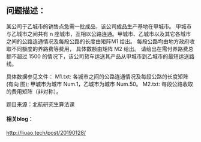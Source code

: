## 问题描述：

某公司于乙城市的销售点急需一批成品，该公司成品生产基地在甲城市。
甲城市与乙城市之间共有 n 座城市，互相以公路连通。甲城市、乙城市以及其它各城市之间的公路连通情况及每段公路的长度由矩阵M1 给出。
每段公路均由地方政府收取不同额度的养路费等费用， 具体数额由矩阵 M2 给出。
请给出在需付养路费总额不超过 1500 的情况下，该公司货车运送其产品从甲城市到乙城市的最短运送路线。

具体数据参见文件：
M1.txt: 各城市之间的公路连通情况及每段公路的长度矩阵(有向
图); 甲城市为城市 Num.1，乙城市为城市 Num.50。
M2.txt: 每段公路收取的费用矩阵（非对称）。


题目来源：北航研究生算法课

#### 相关blog：

<http://liuao.tech/post/20190128/>